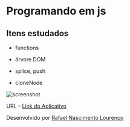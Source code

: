 # Programando em js

## Itens estudados

- functions

- árvore DOM

- splice, push

- cloneNode

![screenshot](https://imgur.com/Hg6tW5d)

URL - [Link do Aplicativo](https://rafasputnick.github.io/Trabalho-js/ "Link do Aplicativo")

Desenvolvido por [Rafael Nascimento Lourenço](https://www.linkedin.com/in/rafael-louren%C3%A7o-31212519b/ "Rafael Nascimento Lourenço")

